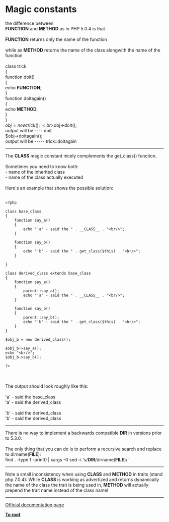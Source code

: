 # Magic constants



the difference between <br>__FUNCTION__ and __METHOD__ as in PHP 5.0.4 is that<br><br>__FUNCTION__ returns only the name of the function<br><br>while as __METHOD__ returns the name of the class alongwith the name of the function<br><br>class trick<br>{<br>      function doit()<br>      {<br>                echo __FUNCTION__;<br>      }<br>      function doitagain()<br>      {<br>                echo __METHOD__;<br>      }<br>}<br>$obj=new trick();<br>$obj-&gt;doit();<br>output will be ----  doit<br>$obj-&gt;doitagain();<br>output will be ----- trick::doitagain  

---

The __CLASS__ magic constant nicely complements the get_class() function.<br><br>Sometimes you need to know both:<br>- name of the inherited class<br>- name of the class actually executed<br><br>Here&apos;s an example that shows the possible solution:<br><br>

```
<?php

class base_class
{
    function say_a()
    {
        echo "'a' - said the " . __CLASS__ . "<br/>";
    }

    function say_b()
    {
        echo "'b' - said the " . get_class($this) . "<br/>";
    }

}

class derived_class extends base_class
{
    function say_a()
    {
        parent::say_a();
        echo "'a' - said the " . __CLASS__ . "<br/>";
    }

    function say_b()
    {
        parent::say_b();
        echo "'b' - said the " . get_class($this) . "<br/>";
    }
}

$obj_b = new derived_class();

$obj_b->say_a();
echo "<br/>";
$obj_b->say_b();

?>
```
<br><br>The output should look roughly like this:<br><br>&apos;a&apos; - said the base_class<br>&apos;a&apos; - said the derived_class<br><br>&apos;b&apos; - said the derived_class<br>&apos;b&apos; - said the derived_class  

---

There is no way to implement a backwards compatible __DIR__ in versions prior to 5.3.0.<br><br>The only thing that you can do is to perform a recursive search and replace to dirname(__FILE__):<br>find . -type f -print0 | xargs -0 sed -i &apos;s/__DIR__/dirname(__FILE__)/&apos;  

---

Note a small inconsistency when using __CLASS__ and __METHOD__ in traits (stand php 7.0.4): While __CLASS__ is working as advertized and returns dynamically the name of the class the trait is being used in, __METHOD__ will actually prepend the trait name instead of the class name!  

---

[Official documentation page](https://www.php.net/manual/en/language.constants.predefined.php)

**[To root](/README.md)**